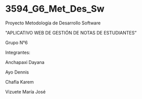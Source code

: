 # 3594_G6_Met_Des_Sw
<p>Proyecto Metodología de Desarrollo Software
<p> "APLICATIVO WEB DE GESTIÓN DE NOTAS DE ESTUDIANTES”
<p>Grupo N°6
<p>Integrantes:
  
  
<p>Anchapaxi Dayana
<p>Ayo Dennis
<p>Chafla Karem
<p>Vizuete María José

